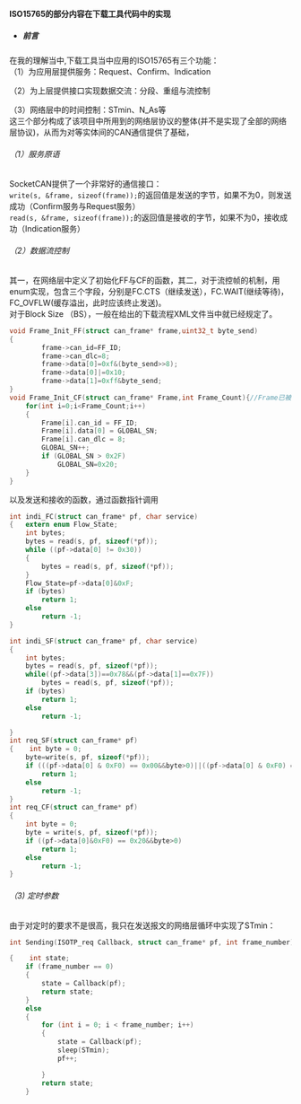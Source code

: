 #### ISO15765的部分内容在下载工具代码中的实现

* ##### 前言

在我的理解当中,下载工具当中应用的ISO15765有三个功能：  
（1）为应用层提供服务：Request、Confirm、Indication

（2）为上层提供接口实现数据交流：分段、重组与流控制

（3）网络层中的时间控制：STmin、N\_As等  
这三个部分构成了该项目中所用到的网络层协议的整体\(并不是实现了全部的网络层协议\)，从而为对等实体间的CAN通信提供了基础，

###### （1）服务原语

SocketCAN提供了一个非常好的通信接口：  
`write(s, &frame, sizeof(frame));`的返回值是发送的字节，如果不为0，则发送成功（Confirm服务与Request服务）  
`read(s, &frame, sizeof(frame));`的返回值是接收的字节，如果不为0，接收成功（Indication服务）

###### （2）数据流控制

其一，在网络层中定义了初始化FF与CF的函数，其二，对于流控帧的机制，用enum实现，包含三个字段，分别是FC.CTS（继续发送），FC.WAIT\(继续等待\)，FC\_OVFLW\(缓存溢出，此时应该终止发送\)。  
对于Block Size （BS），一般在给出的下载流程XML文件当中就已经规定了。

```c
void Frame_Init_FF(struct can_frame* frame,uint32_t byte_send)
{
        frame->can_id=FF_ID;
        frame->can_dlc=8;
        frame->data[0]=0xf&(byte_send>>8);
        frame->data[0]|=0x10;
        frame->data[1]=0xff&byte_send;
}
void Frame_Init_CF(struct can_frame* Frame,int Frame_Count){//Frame已被分配内存
    for(int i=0;i<Frame_Count;i++)
    {
        Frame[i].can_id = FF_ID;
        Frame[i].data[0] = GLOBAL_SN;
        Frame[i].can_dlc = 8;
        GLOBAL_SN++;
        if (GLOBAL_SN > 0x2F)
            GLOBAL_SN=0x20;
    }
}
```

以及发送和接收的函数，通过函数指针调用

```c
int indi_FC(struct can_frame* pf, char service)
{   extern enum Flow_State; 
    int bytes;
    bytes = read(s, pf, sizeof(*pf));
    while ((pf->data[0] != 0x30))
    {
        bytes = read(s, pf, sizeof(*pf)); 
    }
    Flow_State=pf->data[0]&0xF;
    if (bytes)
        return 1;
    else
        return -1;
}

int indi_SF(struct can_frame* pf, char service)
{
    int bytes;
    bytes = read(s, pf, sizeof(*pf));
    while((pf->data[3])==0x78&&(pf->data[1]==0x7F))
        bytes = read(s, pf, sizeof(*pf));
    if (bytes)
        return 1;
    else 
        return -1;

}
int req_SF(struct can_frame* pf)
{    int byte = 0;
    byte=write(s, pf, sizeof(*pf));
    if (((pf->data[0] & 0xF0) == 0x00&&byte>0)||((pf->data[0] & 0xF0) == 0x10&&byte>0))
        return 1;
    else 
        return -1;
}    
int req_CF(struct can_frame* pf)
{
    int byte = 0;
    byte = write(s, pf, sizeof(*pf));
    if ((pf->data[0]&0xF0) == 0x20&&byte>0)
        return 1;
    else 
        return -1;
}
```

###### （3\) 定时参数

由于对定时的要求不是很高，我只在发送报文的网络层循环中实现了STmin：

```c
int Sending(ISOTP_req Callback, struct can_frame* pf, int frame_number)

{    int state;
    if (frame_number == 0)
    {
        state = Callback(pf);
        return state;
    }
    else
    {
        for (int i = 0; i < frame_number; i++)
        {
            state = Callback(pf);
            sleep(STmin);
            pf++;

        }
        return state;
    }
```



